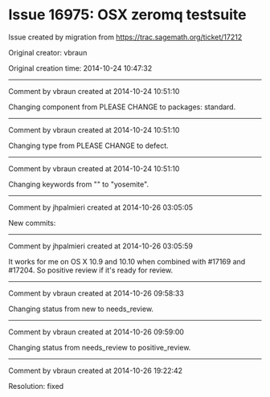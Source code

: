 # Issue 16975: OSX zeromq testsuite

Issue created by migration from https://trac.sagemath.org/ticket/17212

Original creator: vbraun

Original creation time: 2014-10-24 10:47:32




---

Comment by vbraun created at 2014-10-24 10:51:10

Changing component from PLEASE CHANGE to packages: standard.


---

Comment by vbraun created at 2014-10-24 10:51:10

Changing type from PLEASE CHANGE to defect.


---

Comment by vbraun created at 2014-10-24 10:51:10

Changing keywords from "" to "yosemite".


---

Comment by jhpalmieri created at 2014-10-26 03:05:05

New commits:


---

Comment by jhpalmieri created at 2014-10-26 03:05:59

It works for me on OS X 10.9 and 10.10 when combined with #17169 and #17204. So positive review if it's ready for review.


---

Comment by vbraun created at 2014-10-26 09:58:33

Changing status from new to needs_review.


---

Comment by vbraun created at 2014-10-26 09:59:00

Changing status from needs_review to positive_review.


---

Comment by vbraun created at 2014-10-26 19:22:42

Resolution: fixed
